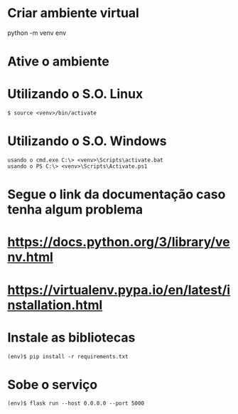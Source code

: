 
# Criar ambiente virtual

python -m venv env

# Ative o ambiente 
# Utilizando o S.O. Linux 

```
$ source <venv>/bin/activate
```

# Utilizando o S.O. Windows
```
usando o cmd.exe C:\> <venv>\Scripts\activate.bat
usando o PS C:\> <venv>\Scripts\Activate.ps1
```

# Segue o link da documentação caso tenha algum problema 
# https://docs.python.org/3/library/venv.html
# https://virtualenv.pypa.io/en/latest/installation.html


# Instale as bibliotecas
```
(env)$ pip install -r requirements.txt
```

# Sobe o serviço
```
(env)$ flask run --host 0.0.0.0 --port 5000
```


